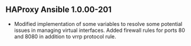 ## HAProxy Ansible 1.0.00-201

* Modified implementation of some variables to resolve some potential issues in managing virtual interfaces. Added firewall rules for ports 80 and 8080 in addition to vrrp protocol rule.